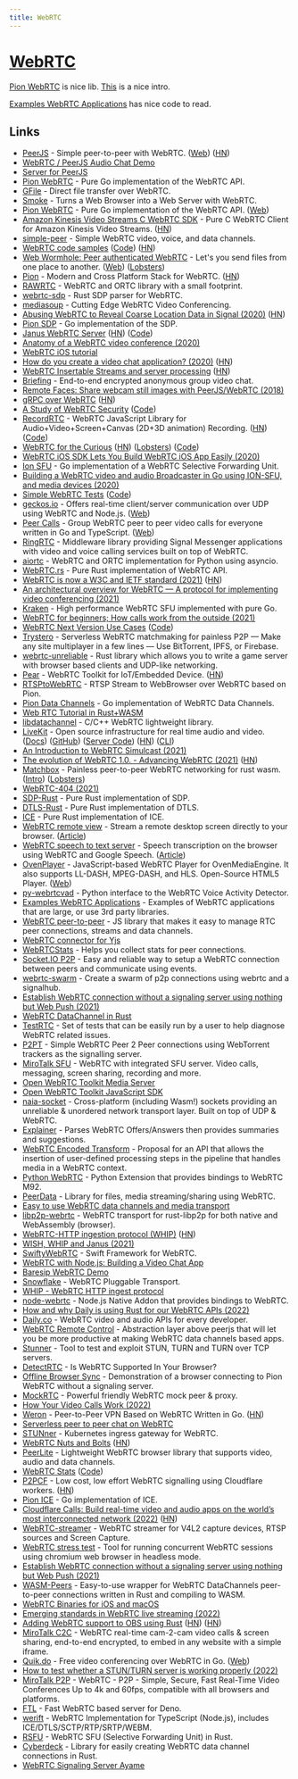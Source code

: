 ```yaml
---
title: WebRTC
---
```


# [WebRTC](https://webrtc.org/)

[Pion WebRTC](https://github.com/pion/webrtc) is nice lib. [This](https://www.youtube.com/watch?v=ogUuB--uhhw) is a nice intro.

[Examples WebRTC Applications](https://github.com/pion/example-webrtc-applications) has nice code to read.

## Links

- [PeerJS](https://github.com/peers/peerjs) - Simple peer-to-peer with WebRTC. ([Web](https://peerjs.com/)) ([HN](https://news.ycombinator.com/item?id=25658704))
- [WebRTC / PeerJS Audio Chat Demo](https://github.com/nwah/peerjs-audio-chat)
- [Server for PeerJS](https://github.com/peers/peerjs-server)
- [Pion WebRTC](https://github.com/pions/webrtc) - Pure Go implementation of the WebRTC API.
- [GFile](https://github.com/Antonito/gfile) - Direct file transfer over WebRTC.
- [Smoke](https://github.com/sinclairzx81/smoke) - Turns a Web Browser into a Web Server with WebRTC.
- [Pion WebRTC](https://github.com/pion/webrtc) - Pure Go implementation of the WebRTC API. ([Web](https://pion.ly/))
- [Amazon Kinesis Video Streams C WebRTC SDK](https://github.com/awslabs/amazon-kinesis-video-streams-webrtc-sdk-c) - Pure C WebRTC Client for Amazon Kinesis Video Streams. ([HN](https://news.ycombinator.com/item?id=21951692))
- [simple-peer](https://github.com/feross/simple-peer) - Simple WebRTC video, voice, and data channels.
- [WebRTC code samples](https://webrtc.github.io/samples/) ([Code](https://github.com/webrtc/samples)) ([HN](https://news.ycombinator.com/item?id=24473864))
- [Web Wormhole: Peer authenticated WebRTC](https://github.com/saljam/webwormhole) - Let's you send files from one place to another. ([Web](https://webwormhole.io/)) ([Lobsters](https://lobste.rs/s/if50o1/web_wormhole))
- [Pion](https://github.com/pion) - Modern and Cross Platform Stack for WebRTC. ([HN](https://news.ycombinator.com/item?id=23039348))
- [RAWRTC](https://github.com/rawrtc/rawrtc) - WebRTC and ORTC library with a small footprint.
- [webrtc-sdp](https://github.com/mozilla/webrtc-sdp) - Rust SDP parser for WebRTC.
- [mediasoup](https://github.com/versatica/mediasoup) - Cutting Edge WebRTC Video Conferencing.
- [Abusing WebRTC to Reveal Coarse Location Data in Signal (2020)](https://medium.com/tenable-techblog/turning-signal-app-into-a-coarse-tracking-device-643eb4298447) ([HN](https://news.ycombinator.com/item?id=23251319))
- [Pion SDP](https://github.com/pion/sdp) - Go implementation of the SDP.
- [Janus WebRTC Server](https://janus.conf.meetecho.com/) ([HN](https://news.ycombinator.com/item?id=23372119)) ([Code](https://github.com/meetecho/janus-gateway))
- [Anatomy of a WebRTC video conference (2020)](https://levelup.gitconnected.com/anatomy-of-a-webrtc-video-conference-f924ba0ba930)
- [WebRTC iOS tutorial](https://github.com/jsharp83/WebRTC-iOS-tutorial)
- [How do you create a video chat application? (2020)](https://blog.phuaxueyong.com/post/2020-06-15-how-to-make-a-video-chat-app/) ([HN](https://news.ycombinator.com/item?id=23522689))
- [WebRTC Insertable Streams and server processing](https://github.com/pion/webrtc/tree/master/examples/insertable-streams) ([HN](https://news.ycombinator.com/item?id=23515629))
- [Briefing](https://github.com/holtwick/briefing) - End-to-end encrypted anonymous group video chat.
- [Remote Faces: Share webcam still images with PeerJS/WebRTC (2018)](https://medium.com/@dai_shi/remote-faces-share-webcam-still-images-with-peerjs-webrtc-a7ed5fe11e49)
- [gRPC over WebRTC](https://github.com/jsmouret/grpc-over-webrtc) ([HN](https://news.ycombinator.com/item?id=23572660))
- [A Study of WebRTC Security](https://webrtc-security.github.io/) ([Code](https://github.com/webrtc-security/webrtc-security.github.io))
- [RecordRTC](https://recordrtc.org/) - WebRTC JavaScript Library for Audio+Video+Screen+Canvas (2D+3D animation) Recording. ([HN](https://news.ycombinator.com/item?id=23869752)) ([Code](https://github.com/muaz-khan/RecordRTC))
- [WebRTC for the Curious](https://webrtcforthecurious.com/) ([HN](https://news.ycombinator.com/item?id=24323589)) ([Lobsters](https://lobste.rs/s/gxzwnx/webrtc_for_curious)) ([Code](https://github.com/webrtc-for-the-curious/webrtc-for-the-curious))
- [WebRTC iOS SDK Lets You Build WebRTC iOS App Easily (2020)](https://antmedia.io/how-to-use-webrtc-sdk-in-native-ios-app/)
- [Ion SFU](https://github.com/pion/ion-sfu) - Go implementation of a WebRTC Selective Forwarding Unit.
- [Building a WebRTC video and audio Broadcaster in Go using ION-SFU, and media devices (2020)](https://gabrieltanner.org/blog/broadcasting-ion-sfu)
- [Simple WebRTC Tests](https://mozilla.github.io/webrtc-landing/) ([Code](https://github.com/mozilla/webrtc-landing))
- [geckos.io](https://github.com/geckosio/geckos.io) - Offers real-time client/server communication over UDP using WebRTC and Node.js. ([Web](https://geckosio.github.io/))
- [Peer Calls](https://github.com/peer-calls/peer-calls) - Group WebRTC peer to peer video calls for everyone written in Go and TypeScript. ([Web](https://peercalls.com/))
- [RingRTC](https://github.com/signalapp/ringrtc) - Middleware library providing Signal Messenger applications with video and voice calling services built on top of WebRTC.
- [aiortc](https://github.com/aiortc/aiortc) - WebRTC and ORTC implementation for Python using asyncio.
- [WebRTC.rs](https://github.com/webrtc-rs/webrtc) - Pure Rust implementation of WebRTC API.
- [WebRTC is now a W3C and IETF standard (2021)](https://web.dev/webrtc-standard-announcement/) ([HN](https://news.ycombinator.com/item?id=25933016))
- [An architectural overview for WebRTC — A protocol for implementing video conferencing (2021)](https://eytanmanor.medium.com/an-architectural-overview-for-web-rtc-a-protocol-for-implementing-video-conferencing-e2a914628d0e)
- [Kraken](https://github.com/MixinNetwork/kraken) - High performance WebRTC SFU implemented with pure Go.
- [WebRTC for beginners; How calls work from the outside (2021)](https://itnext.io/webrtc-for-beginners-how-it-all-works-from-the-outside-3c806f582229)
- [WebRTC Next Version Use Cases](https://w3c.github.io/webrtc-nv-use-cases/) ([Code](https://github.com/w3c/webrtc-nv-use-cases))
- [Trystero](https://github.com/dmotz/trystero) - Serverless WebRTC matchmaking for painless P2P — Make any site multiplayer in a few lines — Use BitTorrent, IPFS, or Firebase.
- [webrtc-unreliable](https://github.com/kyren/webrtc-unreliable) - Rust library which allows you to write a game server with browser based clients and UDP-like networking.
- [Pear](https://github.com/sepfy/pear) - WebRTC Toolkit for IoT/Embedded Device. ([HN](https://news.ycombinator.com/item?id=26735423))
- [RTSPtoWebRTC](https://github.com/deepch/RTSPtoWebRTC) - RTSP Stream to WebBrowser over WebRTC based on Pion.
- [Pion Data Channels](https://github.com/pion/datachannel) - Go implementation of WebRTC Data Channels.
- [Web RTC Tutorial in Rust+WASM](https://github.com/Charles-Schleich/WebRTC-in-Rust)
- [libdatachannel](https://github.com/paullouisageneau/libdatachannel) - C/C++ WebRTC lightweight library.
- [LiveKit](https://livekit.io/) - Open source infrastructure for real time audio and video. ([Docs](https://docs.livekit.io/)) ([GitHub](https://github.com/livekit)) ([Server Code](https://github.com/livekit/livekit-server)) ([HN](https://news.ycombinator.com/item?id=31447046)) ([CLI](https://github.com/livekit/livekit-cli))
- [An Introduction to WebRTC Simulcast (2021)](https://blog.livekit.io/an-introduction-to-webrtc-simulcast-6c5f1f6402eb)
- [The evolution of WebRTC 1.0. - Advancing WebRTC (2021)](https://blog.mozilla.org/webrtc/the-evolution-of-webrtc/) ([HN](https://news.ycombinator.com/item?id=28387531))
- [Matchbox](https://github.com/johanhelsing/matchbox) - Painless peer-to-peer WebRTC networking for rust wasm. ([Intro](https://johanhelsing.studio/posts/introducing-matchbox)) ([Lobsters](https://lobste.rs/s/tdbwam/introducing_matchbox_painless_peer_peer))
- [WebRTC-404 (2021)](https://speakerdeck.com/hellsquirrel/webrtc-404)
- [SDP-Rust](https://github.com/webrtc-rs/sdp) - Pure Rust implementation of SDP.
- [DTLS-Rust](https://github.com/webrtc-rs/dtls) - Pure Rust implementation of DTLS.
- [ICE](https://github.com/webrtc-rs/ice) - Pure Rust implementation of ICE.
- [WebRTC remote view](https://github.com/rviscarra/webrtc-remote-screen) - Stream a remote desktop screen directly to your browser. ([Article](https://viscarra.dev/post/webrtc-remote-screen/))
- [WebRTC speech to text server](https://github.com/rviscarra/webrtc-speech-to-text) - Speech transcription on the browser using WebRTC and Google Speech. ([Article](https://viscarra.dev/post/webrtc-gspeech/))
- [OvenPlayer](https://github.com/AirenSoft/OvenPlayer) - JavaScript-based WebRTC Player for OvenMediaEngine. It also supports LL-DASH, MPEG-DASH, and HLS. Open-Source HTML5 Player. ([Web](https://www.ovenmediaengine.com/ovenplayer))
- [py-webrtcvad](https://github.com/wiseman/py-webrtcvad) - Python interface to the WebRTC Voice Activity Detector.
- [Examples WebRTC Applications](https://github.com/pion/example-webrtc-applications) - Examples of WebRTC applications that are large, or use 3rd party libraries.
- [WebRTC peer-to-peer](https://github.com/js-platform/p2p) - JS library that makes it easy to manage RTC peer connections, streams and data channels.
- [WebRTC connector for Yjs](https://github.com/yjs/y-webrtc)
- [WebRTCStats](https://github.com/peermetrics/webrtc-stats) - Helps you collect stats for peer connections.
- [Socket.IO P2P](https://github.com/socketio/socket.io-p2p) - Easy and reliable way to setup a WebRTC connection between peers and communicate using events.
- [webrtc-swarm](https://github.com/mafintosh/webrtc-swarm) - Create a swarm of p2p connections using webrtc and a signalhub.
- [Establish WebRTC connection without a signaling server using nothing but Web Push (2021)](https://jimmy.warting.se/2021/02/16/p2p-signal-with-webpush.html)
- [WebRTC DataChannel in Rust](https://github.com/webrtc-rs/data)
- [TestRTC](https://github.com/webrtc/testrtc) - Set of tests that can be easily run by a user to help diagnose WebRTC related issues.
- [P2PT](https://github.com/subins2000/p2pt) - Simple WebRTC Peer 2 Peer connections using WebTorrent trackers as the signalling server.
- [MiroTalk SFU](https://github.com/miroslavpejic85/mirotalksfu) - WebRTC with integrated SFU server. Video calls, messaging, screen sharing, recording and more.
- [Open WebRTC Toolkit Media Server](https://github.com/open-webrtc-toolkit/owt-server)
- [Open WebRTC Toolkit JavaScript SDK](https://github.com/open-webrtc-toolkit/owt-client-javascript)
- [naia-socket](https://github.com/naia-rs/naia-socket) - Cross-platform (including Wasm!) sockets providing an unreliable & unordered network transport layer. Built on top of UDP & WebRTC.
- [Explainer](https://github.com/pion/explainer) - Parses WebRTC Offers/Answers then provides summaries and suggestions.
- [WebRTC Encoded Transform](https://github.com/w3c/webrtc-encoded-transform) - Proposal for an API that allows the insertion of user-defined processing steps in the pipeline that handles media in a WebRTC context.
- [Python WebRTC](https://github.com/MarshalX/python-webrtc) - Python Extension that provides bindings to WebRTC M92.
- [PeerData](https://github.com/vardius/peer-data) - Library for files, media streaming/sharing using WebRTC.
- [Easy to use WebRTC data channels and media transport](https://github.com/murat-dogan/node-datachannel)
- [libp2p-webrtc](https://github.com/wngr/libp2p-webrtc) - WebRTC transport for rust-libp2p for both native and WebAssembly (browser).
- [WebRTC-HTTP ingestion protocol (WHIP)](https://www.ietf.org/archive/id/draft-ietf-wish-whip-01.html) ([HN](https://news.ycombinator.com/item?id=30342945))
- [WISH, WHIP and Janus (2021)](https://www.meetecho.com/blog/whip-janus-part-ii/)
- [SwiftyWebRTC](https://github.com/Ankit-Aggarwal/SwiftyWebRTC) - Swift Framework for WebRTC.
- [WebRTC with Node.js: Building a Video Chat App](https://www.metered.ca/docs/Video-Calls/JavaScript/Building-a-Group-Video%E2%80%93Calling-Application/)
- [Baresip WebRTC Demo](https://github.com/baresip/baresip-webrtc)
- [Snowflake](https://github.com/keroserene/snowflake) - WebRTC Pluggable Transport.
- [WHIP - WebRTC HTTP ingest protocol](https://github.com/wish-wg/webrtc-http-ingest-protocol)
- [node-webrtc](https://github.com/node-webrtc/node-webrtc) - Node.js Native Addon that provides bindings to WebRTC.
- [How and why Daily is using Rust for our WebRTC APIs (2022)](https://www.daily.co/blog/how-and-why-daily-is-using-rust-for-our-webrtc-apis/)
- [Daily.co](https://www.daily.co/) - WebRTC video and audio APIs for every developer.
- [WebRTC Remote Control](https://github.com/topheman/webrtc-remote-control) - Abstraction layer above peerjs that will let you be more productive at making WebRTC data channels based apps.
- [Stunner](https://github.com/firefart/stunner) - Tool to test and exploit STUN, TURN and TURN over TCP servers.
- [DetectRTC](https://github.com/muaz-khan/DetectRTC) - Is WebRTC Supported In Your Browser?
- [Offline Browser Sync](https://github.com/pion/offline-browser-communication) - Demonstration of a browser connecting to Pion WebRTC without a signaling server.
- [MockRTC](https://github.com/httptoolkit/mockrtc) - Powerful friendly WebRTC mock peer & proxy.
- [How Your Video Calls Work (2022)](https://www.youtube.com/watch?v=ogUuB--uhhw)
- [Weron](https://github.com/pojntfx/weron) - Peer-to-Peer VPN Based on WebRTC Written in Go. ([HN](https://news.ycombinator.com/item?id=31297917))
- [Serverless peer to peer chat on WebRTC](https://github.com/michal-wrzosek/p2p-chat)
- [STUNner](https://github.com/l7mp/stunner) - Kubernetes ingress gateway for WebRTC.
- [WebRTC Nuts and Bolts](https://github.com/adalkiran/webrtc-nuts-and-bolts) ([HN](https://news.ycombinator.com/item?id=31548016))
- [PeerLite](https://github.com/skyllo/peer-lite) - Lightweight WebRTC browser library that supports video, audio and data channels.
- [WebRTC Stats](https://w3c.github.io/webrtc-stats/) ([Code](https://github.com/w3c/webrtc-stats))
- [P2PCF](https://github.com/gfodor/p2pcf) - Low cost, low effort WebRTC signalling using Cloudflare workers. ([HN](https://news.ycombinator.com/item?id=32282954))
- [Pion ICE](https://github.com/pion/ice) - Go implementation of ICE.
- [Cloudflare Calls: Build real-time video and audio apps on the world’s most interconnected network (2022)](https://blog.cloudflare.com/announcing-cloudflare-calls/) ([HN](https://news.ycombinator.com/item?id=32994757))
- [WebRTC-streamer](https://github.com/mpromonet/webrtc-streamer) - WebRTC streamer for V4L2 capture devices, RTSP sources and Screen Capture.
- [WebRTC stress test](https://github.com/vpalmisano/webrtc-stress-test) - Tool for running concurrent WebRTC sessions using chromium web browser in headless mode.
- [Establish WebRTC connection without a signaling server using nothing but Web Push (2021)](https://jimmy.warting.se/2021/02/16/p2p-signal-with-webpush.html)
- [WASM-Peers](https://github.com/wasm-peers/wasm-peers) - Easy-to-use wrapper for WebRTC DataChannels peer-to-peer connections written in Rust and compiling to WASM.
- [WebRTC Binaries for iOS and macOS](https://github.com/stasel/WebRTC)
- [Emerging standards in WebRTC live streaming (2022)](https://cloudflare.tv/event/PZ5wXGv2)
- [Adding WebRTC support to OBS using Rust](https://github.com/obsproject/obs-studio/pull/7926) ([HN](https://news.ycombinator.com/item?id=34000330)) ([HN](https://news.ycombinator.com/item?id=33989206))
- [MiroTalk C2C](https://github.com/miroslavpejic85/mirotalkc2c) - WebRTC real-time cam-2-cam video calls & screen sharing, end-to-end encrypted, to embed in any website with a simple iframe.
- [Quik.do](https://github.com/boratanrikulu/quik.do) - Free video conferencing over WebRTC in Go. ([Web](https://quik.do/))
- [How to test whether a STUN/TURN server is working properly (2022)](https://mirotalk.hashnode.dev/how-to-test-whether-a-stunturn-server-is-working-properly)
- [MiroTalk P2P](https://github.com/miroslavpejic85/mirotalk) - WebRTC - P2P - Simple, Secure, Fast Real-Time Video Conferences Up to 4k and 60fps, compatible with all browsers and platforms.
- [FTL](https://github.com/hironichu/FTL) - Fast WebRTC based server for Deno.
- [werift](https://github.com/shinyoshiaki/werift-webrtc) - WebRTC Implementation for TypeScript (Node.js), includes ICE/DTLS/SCTP/RTP/SRTP/WEBM.
- [RSFU](https://github.com/harlanc/rsfu) - WebRTC SFU (Selective Forwarding Unit) in Rust.
- [Cyberdeck](https://github.com/richardanaya/cyberdeck) - Library for easily creating WebRTC data channel connections in Rust.
- [WebRTC Signaling Server Ayame](https://github.com/OpenAyame/ayame)
